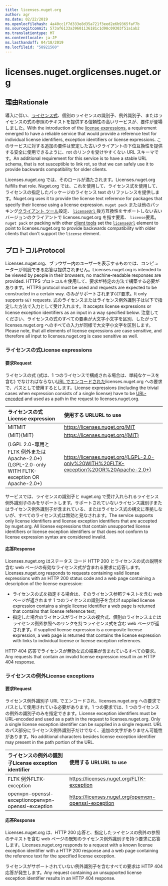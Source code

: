 ```yaml
---
title: licenses.nuget.org
author: agr
ms.date: 02/22/2019
ms.openlocfilehash: 4a40cc1f7d333e8d35a721f3eed2e6b9365faf7b
ms.sourcegitcommit: 573af6133a39601136181c1d98c09303f51a1ab2
ms.translationtype: MT
ms.contentlocale: ja-JP
ms.lasthandoff: 04/18/2019
ms.locfileid: "58921560"
---
```

# <a name="licensesnugetorg"></a><span data-ttu-id="0c37b-102">licenses.nuget.org</span><span class="sxs-lookup"><span data-stu-id="0c37b-102">licenses.nuget.org</span></span>

## <a name="rationale"></a><span data-ttu-id="0c37b-103">理由</span><span class="sxs-lookup"><span data-stu-id="0c37b-103">Rationale</span></span>

<span data-ttu-id="0c37b-104">導入に伴い、[ライセンス式](nuspec.md#license)、個別のライセンスの識別子、例外識別子、またはライセンスの式の参照のテキストを提供する信頼性の高いサービスが、要件が登場しました。</span><span class="sxs-lookup"><span data-stu-id="0c37b-104">With the introduction of the [license expressions](nuspec.md#license), a requirement emerged to have a reliable service that would provide a reference text for individual license identifiers, exception identifiers or license expressions.</span></span>
<span data-ttu-id="0c37b-105">このサービスに対する追加の要件は安定した古いクライアントの下位互換性を提供する安全に使用できるように、rot のリンクを受けやすくない URL スキーマです。</span><span class="sxs-lookup"><span data-stu-id="0c37b-105">An additional requirement for this service is to have a stable URL schema, that is not susceptible to link rot, so that we can safely use it to provide backwards compatibility for older clients.</span></span>

<span data-ttu-id="0c37b-106">Licenses.nuget.org では、そのロールが満たされます。</span><span class="sxs-lookup"><span data-stu-id="0c37b-106">Licenses.nuget.org fulfills that role.</span></span> <span data-ttu-id="0c37b-107">Nuget.org では、これを使用して、ライセンス式を使用して、ライセンスの指定したパッケージのライセンス text のリファレンスを提供します。</span><span class="sxs-lookup"><span data-stu-id="0c37b-107">Nuget.org uses it to provide the license text reference for packages that specify their license using a license expression.</span></span> <span data-ttu-id="0c37b-108">`nuget pack` または他のパッキング[クライアント ツール](https://docs.microsoft.com/en-us/nuget/install-nuget-client-tools)設定、 [ `licenseUrl` ](nuspec.md#licenseurl)後方互換性をサポートしない古いバージョンのクライアントで licenses.nuget.org を指す要素、 `license`要素。</span><span class="sxs-lookup"><span data-stu-id="0c37b-108">`nuget pack` or packing with other [client tools](https://docs.microsoft.com/en-us/nuget/install-nuget-client-tools) set the [`licenseUrl`](nuspec.md#licenseurl) element to point to licenses.nuget.org to provide backwards compatibility with older clients that don't support the `license` element.</span></span>

## <a name="protocol"></a><span data-ttu-id="0c37b-109">プロトコル</span><span class="sxs-lookup"><span data-stu-id="0c37b-109">Protocol</span></span>

<span data-ttu-id="0c37b-110">Licenses.nuget.org、ブラウザー内のユーザーを表示するものでは、コンピューターが判読できる応答は提供されません。</span><span class="sxs-lookup"><span data-stu-id="0c37b-110">Licenses.nuget.org is intended to be viewed by people in their browsers, no machine-readable responses are provided.</span></span>
<span data-ttu-id="0c37b-111">HTTPS プロトコルを使用して、要求が特定の方法で構築する必要があります。</span><span class="sxs-lookup"><span data-stu-id="0c37b-111">HTTPS protocol must be used and requests are expected to be constructed in a certain way.</span></span> <span data-ttu-id="0c37b-112">のみがサポートされます`GET`要求。</span><span class="sxs-lookup"><span data-stu-id="0c37b-112">It only supports `GET` requests.</span></span>
<span data-ttu-id="0c37b-113">式のライセンスまたはライセンス例外識別子は以下で指定した方法で入力として受け入れます。</span><span class="sxs-lookup"><span data-stu-id="0c37b-113">It accepts license expressions or license exception identifiers as an input in a way specified below.</span></span> <span data-ttu-id="0c37b-114">注意してください、ライセンスの式のすべての要素が大文字小文字を区別、したがって licenses.nuget.org へのすべての入力が同様で大文字小文字を区別します。</span><span class="sxs-lookup"><span data-stu-id="0c37b-114">Please note, that all elements of license expressions are case sensitive, and therefore all input to licenses.nuget.org is case sensitive as well.</span></span>

### <a name="license-expressions"></a><span data-ttu-id="0c37b-115">ライセンスの式</span><span class="sxs-lookup"><span data-stu-id="0c37b-115">License expressions</span></span>

#### <a name="request"></a><span data-ttu-id="0c37b-116">要求</span><span class="sxs-lookup"><span data-stu-id="0c37b-116">Request</span></span>

<span data-ttu-id="0c37b-117">ライセンスの式 (式は、1 つのライセンスで構成される場合は、単純なケースを含む) でなければならない[URL でエンコードされた](https://tools.ietf.org/html/rfc3986#section-2.1)licenses.nuget.org への要求で、パスとして使用するとします。</span><span class="sxs-lookup"><span data-stu-id="0c37b-117">License expressions (including the trivial cases when expression consists of a single license) have to be [URL-encoded](https://tools.ietf.org/html/rfc3986#section-2.1) and used as a path in the request to licenses.nuget.org.</span></span>

| <span data-ttu-id="0c37b-118">ライセンスの式</span><span class="sxs-lookup"><span data-stu-id="0c37b-118">License expression</span></span> | <span data-ttu-id="0c37b-119">使用する URL</span><span class="sxs-lookup"><span data-stu-id="0c37b-119">URL to use</span></span> |
|:---|:---|
| <span data-ttu-id="0c37b-120">MIT</span><span class="sxs-lookup"><span data-stu-id="0c37b-120">MIT</span></span>                                                | <https://licenses.nuget.org/MIT> |
| <span data-ttu-id="0c37b-121">(MIT)</span><span class="sxs-lookup"><span data-stu-id="0c37b-121">(MIT)</span></span>                                              | <https://licenses.nuget.org/(MIT)> |
| <span data-ttu-id="0c37b-122">(LGPL 2.0-専用と FLTK 例外または Apache-2.0+)</span><span class="sxs-lookup"><span data-stu-id="0c37b-122">(LGPL-2.0-only WITH FLTK-exception OR Apache-2.0+)</span></span> | <https://licenses.nuget.org/(LGPL-2.0-only%20WITH%20FLTK-exception%20OR%20Apache-2.0+)> |

<span data-ttu-id="0c37b-123">サービスでは、ライセンスの識別子と nuget.org で受け入れられるライセンス例外識別子のみをサポートします。サポートされていないライセンス識別子またはライセンス例外識別子が含まれている、またはライセンス式の構文に準拠しないが、すべてのライセンス式は無効と見なされます。</span><span class="sxs-lookup"><span data-stu-id="0c37b-123">The service supports only license identifiers and license exception identifiers that are accepted by nuget.org. All license expressions that contain unsupported license identifiers or license exception identifiers or that does not conform to license expression syntax are considered invalid.</span></span>

#### <a name="response"></a><span data-ttu-id="0c37b-124">応答</span><span class="sxs-lookup"><span data-stu-id="0c37b-124">Response</span></span>

<span data-ttu-id="0c37b-125">Licenses.nuget.org はステータス コード HTTP 200 とライセンスの式の説明を含む web ページの有効なライセンス式が含まれる要求に応答します。</span><span class="sxs-lookup"><span data-stu-id="0c37b-125">Licenses.nuget.org responds to requests containing valid license expressions with an HTTP 200 status code and a web page containing a description of the license expression:</span></span>

* <span data-ttu-id="0c37b-126">ライセンスの式を指定する場合は、そのライセンス参照テキストを含む web ページが返されます 1 つのライセンスの識別子を含む</span><span class="sxs-lookup"><span data-stu-id="0c37b-126">if supplied license expression contains a single license identifier a web page is returned that contains that license reference text;</span></span>
* <span data-ttu-id="0c37b-127">指定した場合のライセンスがライセンスの複合式、個別のライセンスまたはライセンス例外参照へのリンクを持つライセンス式を含む web ページが返されます。</span><span class="sxs-lookup"><span data-stu-id="0c37b-127">if supplied license expression is a composite license expression, a web page is returned that contains the license expression with links to individual license or license exception references.</span></span>

<span data-ttu-id="0c37b-128">HTTP 404 応答でライセンスが無効な式の結果が含まれているすべての要求。</span><span class="sxs-lookup"><span data-stu-id="0c37b-128">Any requests that contain an invalid license expression result in an HTTP 404 response.</span></span>

### <a name="license-exceptions"></a><span data-ttu-id="0c37b-129">ライセンスの例外</span><span class="sxs-lookup"><span data-stu-id="0c37b-129">License exceptions</span></span>

#### <a name="request"></a><span data-ttu-id="0c37b-130">要求</span><span class="sxs-lookup"><span data-stu-id="0c37b-130">Request</span></span>

<span data-ttu-id="0c37b-131">ライセンス例外識別子 URL でエンコードされ、licenses.nuget.org への要求でパスとして使用されている必要があります。1 つの要求では、1 つのライセンスの例外の識別子のみを指定できます。</span><span class="sxs-lookup"><span data-stu-id="0c37b-131">License exception identifiers must be URL-encoded and used as a path in the request to licenses.nuget.org. Only a single license exception identifier can be supplied in a single request.</span></span> <span data-ttu-id="0c37b-132">URL のパス部分にライセンス例外識別子だけでなく、追加の文字がありません可能性があります。</span><span class="sxs-lookup"><span data-stu-id="0c37b-132">No additional characters besides license exception identifier may present in the path portion of the URL.</span></span>

| <span data-ttu-id="0c37b-133">ライセンスの例外の識別子</span><span class="sxs-lookup"><span data-stu-id="0c37b-133">License exception identifier</span></span> | <span data-ttu-id="0c37b-134">使用する URL</span><span class="sxs-lookup"><span data-stu-id="0c37b-134">URL to use</span></span> |
|:---|:---|
|<span data-ttu-id="0c37b-135">FLTK 例外</span><span class="sxs-lookup"><span data-stu-id="0c37b-135">FLTK-exception</span></span>            | <https://licenses.nuget.org/FLTK-exception> |
|<span data-ttu-id="0c37b-136">openvpn-openssl-exception</span><span class="sxs-lookup"><span data-stu-id="0c37b-136">openvpn-openssl-exception</span></span> | <https://licenses.nuget.org/openvpn-openssl-exception> |

#### <a name="response"></a><span data-ttu-id="0c37b-137">応答</span><span class="sxs-lookup"><span data-stu-id="0c37b-137">Response</span></span>

<span data-ttu-id="0c37b-138">Licenses.nuget.org は、HTTP 200 応答と、指定したライセンスの例外の参照のテキストを含む web ページの既知のライセンス例外識別子を持つ要求に応答します。</span><span class="sxs-lookup"><span data-stu-id="0c37b-138">Licenses.nuget.org responds to a request with a known license exception identifier with a HTTP 200 response and a web page containing the reference text for the specified license exception.</span></span>

<span data-ttu-id="0c37b-139">ライセンスがサポートされていない例外識別子を含むすべての要求は HTTP 404 応答が発生します。</span><span class="sxs-lookup"><span data-stu-id="0c37b-139">Any request containing an unsupported license exception identifier results in an HTTP 404 response.</span></span>